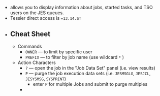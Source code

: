 - allows you to display information about jobs, started tasks, and TSO users on the JES queues.
- Tessier direct access is `=13.14.ST`
- ## Cheat Sheet
	- Commands
		- `OWNER` — to limit by specific user
		- `PREFIX` — to filter by job name (use wildcard `*` )
	- Action Characters
		- `?` — open the job in the "Job Data Set" panel (i.e. view results)
		- `P` — purge the job execution data sets (i.e. `JESMSGLG`, `JESJCL`, `JESYSMSG`, `SYSPRINT`)
			- enter `P` for multiple Jobs and submit to purge multiples
		-